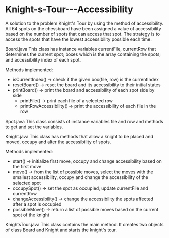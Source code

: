# Knight-s-Tour---Accessibility
A solution to the problem Knight's Tour by using the method of accessibility.
All 64 spots on the chessboard have been assigned a value of accessibility based on the number of spots that can access that spot.
The strategy is to access the spots that have the lowest accessibility possible each time.

Board.java
This class has instance variables currentFile, currentRow that determines the current spot; boxes which is the array containing the spots; and accessibility index of each spot.

Methods implemented:
- isCurrentIndex() -> check if the given box(file, row) is the currentIndex
- resetBoard() -> reset the board and its accessibility to their initial states
- printBoard() -> print the board and accessibility of each spot side by side
  - printFile() -> print each file of a selected row
  - printRowAccessibility() -> print the accessibility of each file in the row

Spot.java
This class consists of instance variables file and row and methods to get and set the variables.

Knight.java
This class has methods that allow a knight to be placed and moved, occupy and alter the accessibility of spots.

Methods implemented:
- start() -> initialize first move, occupy and change accessibility based on the first move
- move() -> from the list of possible moves, select the moves with the smallest accessibility, occupy and change the accessibility of the selected spot
- occupySpot() -> set the spot as occupied, update currentFile and currentRow
- changeAccessibility() -> change the accessibility the spots affected after a spot is occupied
- possibleMove() -> return a list of possible moves based on the current spot of the knight

KnightsTour.java
This class contains the main method. It creates two objects of class Board and Knight and starts the knight's tour.
